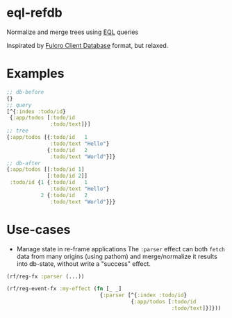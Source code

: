 # eql-refdb

Normalize and merge trees using [EQL](https://edn-query-language.org/) queries

Inspirated by [Fulcro Client Database](http://book.fulcrologic.com/#_fulcro_client_database) format, but relaxed. 

# Examples

```clojure
;; db-before
{}
;; query
[^{:index :todo/id}
 {:app/todos [:todo/id
              :todo/text]}]
;; tree
{:app/todos [{:todo/id   1
              :todo/text "Hello"}
             {:todo/id   2
              :todo/text "World"}]}
;; db-after
{:app/todos [[:todo/id 1]
             [:todo/id 2]]
 :todo/id {1 {:todo/id   1
              :todo/text "Hello"}
           2 {:todo/id   2
              :todo/text "World"}}}
```

# Use-cases

- Manage state in re-frame applications
The `:parser` effect can both `fetch` data from many origins (using pathom) and merge/normalize it results 
into db-state, without write a "success" effect.
```clojure
(rf/reg-fx :parser (...))

(rf/reg-event-fx :my-effect (fn [_ _]
                              {:parser [^{:index :todo/id}
                                        {:app/todos [:todo/id
                                                     :todo/text]}]}))
 
```